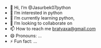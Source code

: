- 👋 Hi, I’m @Jasurbek07python
- 👀 I’m interested in python
- 🌱 I’m currently learning python,
- 💞️ I’m looking to collaborate on 
- 📫 How to reach me bratyaxa@gmail.com
- 😄 Pronouns: ...
- ⚡ Fun fact: ...

<!---
Jasurbek07python/Jasurbek07python is a ✨ special ✨ repository because its `README.md` (this file) appears on your GitHub profile.
You can click the Preview link to take a look at your changes.
--->
